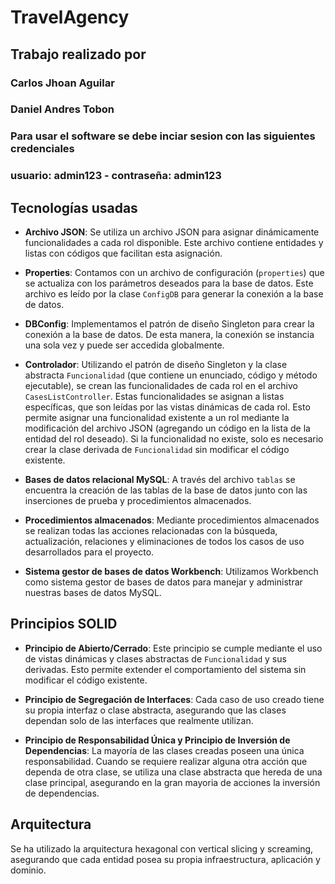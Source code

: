 # TravelAgency

## Trabajo realizado por
### Carlos Jhoan Aguilar 
### Daniel Andres Tobon


### Para usar el software se debe inciar sesion con las siguientes credenciales
### usuario: admin123 - contraseña: admin123

## Tecnologías usadas

- **Archivo JSON**: Se utiliza un archivo JSON para asignar dinámicamente funcionalidades a cada rol disponible. Este archivo contiene entidades y listas con códigos que facilitan esta asignación.

- **Properties**: Contamos con un archivo de configuración (`properties`) que se actualiza con los parámetros deseados para la base de datos. Este archivo es leído por la clase `ConfigDB` para generar la conexión a la base de datos.

- **DBConfig**: Implementamos el patrón de diseño Singleton para crear la conexión a la base de datos. De esta manera, la conexión se instancia una sola vez y puede ser accedida globalmente.

- **Controlador**: Utilizando el patrón de diseño Singleton y la clase abstracta `Funcionalidad` (que contiene un enunciado, código y método ejecutable), se crean las funcionalidades de cada rol en el archivo `CasesListController`. Estas funcionalidades se asignan a listas específicas, que son leídas por las vistas dinámicas de cada rol. Esto permite asignar una funcionalidad existente a un rol mediante la modificación del archivo JSON (agregando un código en la lista de la entidad del rol deseado). Si la funcionalidad no existe, solo es necesario crear la clase derivada de `Funcionalidad` sin modificar el código existente.

- **Bases de datos relacional MySQL**: A través del archivo `tablas` se encuentra la creación de las tablas de la base de datos junto con las inserciones de prueba y procedimientos almacenados.

- **Procedimientos almacenados**: Mediante procedimientos almacenados se realizan todas las acciones relacionadas con la búsqueda, actualización, relaciones y eliminaciones de todos los casos de uso desarrollados para el proyecto.

- **Sistema gestor de bases de datos Workbench**: Utilizamos Workbench como sistema gestor de bases de datos para manejar y administrar nuestras bases de datos MySQL.

## Principios SOLID

- **Principio de Abierto/Cerrado**: Este principio se cumple mediante el uso de vistas dinámicas y clases abstractas de `Funcionalidad` y sus derivadas. Esto permite extender el comportamiento del sistema sin modificar el código existente.

- **Principio de Segregación de Interfaces**: Cada caso de uso creado tiene su propia interfaz o clase abstracta, asegurando que las clases dependan solo de las interfaces que realmente utilizan.

- **Principio de Responsabilidad Única y Principio de Inversión de Dependencias**: La mayoría de las clases creadas poseen una única responsabilidad. Cuando se requiere realizar alguna otra acción que dependa de otra clase, se utiliza una clase abstracta que hereda de una clase principal, asegurando en la gran mayoria de acciones  la inversión de dependencias.

## Arquitectura

Se ha utilizado la arquitectura hexagonal con vertical slicing y screaming, asegurando que cada entidad posea su propia infraestructura, aplicación y dominio.
